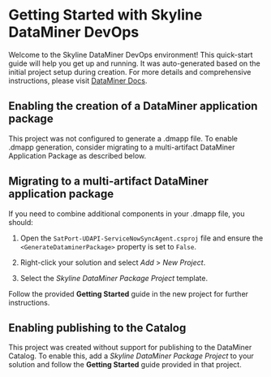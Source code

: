 # Getting Started with Skyline DataMiner DevOps

Welcome to the Skyline DataMiner DevOps environment!
This quick-start guide will help you get up and running. It was auto-generated based on the initial project setup during creation.
For more details and comprehensive instructions, please visit [DataMiner Docs](https://docs.dataminer.services/).

## Enabling the creation of a DataMiner application package

This project was not configured to generate a .dmapp file.
To enable .dmapp generation, consider migrating to a multi-artifact DataMiner Application Package as described below.

## Migrating to a multi-artifact DataMiner application package

If you need to combine additional components in your .dmapp file, you should:

1. Open the `SatPort-UDAPI-ServiceNowSyncAgent.csproj` file and ensure the `<GenerateDataminerPackage>` property is set to `False`.

1. Right-click your solution and select *Add* > *New Project*.

1. Select the *Skyline DataMiner Package Project* template.

Follow the provided **Getting Started** guide in the new project for further instructions.

## Enabling publishing to the Catalog

This project was created without support for publishing to the DataMiner Catalog.
To enable this, add a *Skyline DataMiner Package Project* to your solution and follow the **Getting Started** guide provided in that project.

